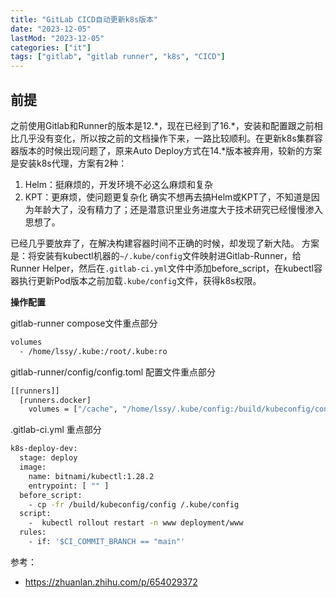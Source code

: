 ```yaml
---
title: "GitLab CICD自动更新k8s版本"
date: "2023-12-05"
lastMod: "2023-12-05"
categories: ["it"]
tags: ["gitlab", "gitlab runner", "k8s", "CICD"]
---
```


## 前提
之前使用Gitlab和Runner的版本是12.\*，现在已经到了16.\*，安装和配置跟之前相比几乎没有变化，所以按之前的文档操作下来，一路比较顺利。在更新k8s集群容器版本的时候出现问题了，原来Auto Deploy方式在14.\*版本被弃用，较新的方案是安装k8s代理，方案有2种：
1. Helm：挺麻烦的，开发环境不必这么麻烦和复杂
2. KPT：更麻烦，使问题更复杂化
确实不想再去搞Helm或KPT了，不知道是因为年龄大了，没有精力了；还是潜意识里业务进度大于技术研究已经慢慢渗入思想了。

已经几乎要放弃了，在解决构建容器时间不正确的时候，却发现了新大陆。
方案是：将安装有kubectl机器的`~/.kube/config`文件映射进Gitlab-Runner，给Runner Helper，然后在`.gitlab-ci.yml`文件中添加before_script，在kubectl容器执行更新Pod版本之前加载`.kube/config`文件，获得k8s权限。

**操作配置**

gitlab-runner compose文件重点部分
```bash
volumes
  - /home/lssy/.kube:/root/.kube:ro
```

gitlab-runner/config/config.toml 配置文件重点部分
```bash
[[runners]]
  [runners.docker]
    volumes = ["/cache", "/home/lssy/.kube/config:/build/kubeconfig/config", "/etc/localtime:/etc/localtime:ro", "/var/run/docker.sock:/var/run/docker.sock", "/home/lssy/.docker/config.json:/root/.docker/config.json"]
```

.gitlab-ci.yml 重点部分
```bash
k8s-deploy-dev:
  stage: deploy
  image:
    name: bitnami/kubectl:1.28.2
    entrypoint: [ "" ]
  before_script:
    - cp -fr /build/kubeconfig/config /.kube/config
  script:
    -  kubectl rollout restart -n www deployment/www
  rules:
    - if: '$CI_COMMIT_BRANCH == "main"'
```

参考：
- <https://zhuanlan.zhihu.com/p/654029372>
